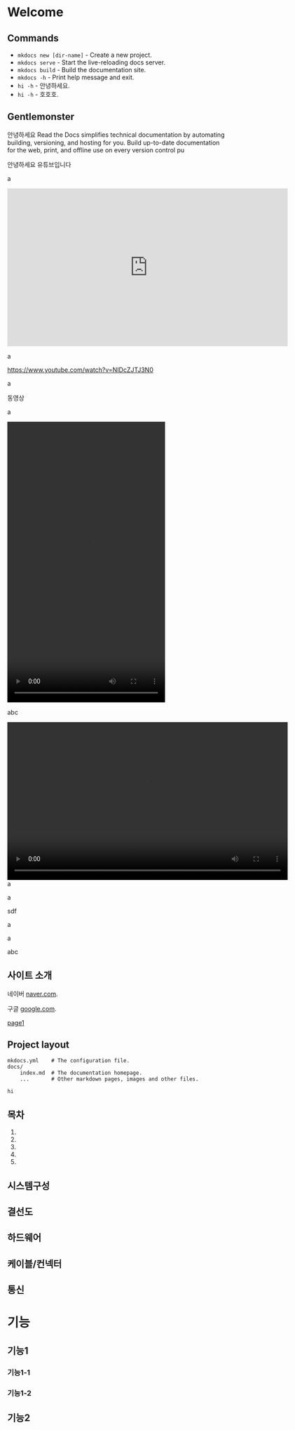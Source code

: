# Welcome



## Commands

* `mkdocs new [dir-name]` - Create a new project.
* `mkdocs serve` - Start the live-reloading docs server.
* `mkdocs build` - Build the documentation site.
* `mkdocs -h` - Print help message and exit.
* `hi -h` - 안녕하세요.
* `hi -h` - 호호호. 

## Gentlemonster
안녕하세요
Read the Docs simplifies technical documentation by automating building,
versioning, and hosting for you. Build up-to-date documentation for the web, 
print, and offline use on every version control pu

안녕하세요
유튜브입니다

<!-- ![isyoutube](hps://wttww.youtube.com/watch?v=Au3qZx04LB8) -->


a

<iframe id="player" type="text/html" width="640" height="360"
  src="http://www.youtube.com/embed/NIDcZJTJ3N0?enablejsapi=1&origin=http://example.com"frameborder="0"></iframe>



a

https://www.youtube.com/watch?v=NIDcZJTJ3N0

a

동영상 

a

<video id="player" width="360" height="640" src="test2.mp4" controls preload="false"></video>


abc


<video id="player" width="640" height="360" src="test4.mp4" controls preload="false"></video>
a

a

sdf

a

a

abc

## 사이트 소개

네이버 [naver.com](http://www.naver.com).

구글   [google.com](http://www.google.com).

[page1](page1.md)

## Project layout

    mkdocs.yml    # The configuration file.
    docs/
        index.md  # The documentation homepage.
        ...       # Other markdown pages, images and other files.
    
    hi

## 목차
1.
2.
3.
4.
5.

## 시스템구성

## 결선도

## 하드웨어

## 케이블/컨넥터

## 통신

# 기능

## 기능1

### 기능1-1

### 기능1-2

## 기능2



